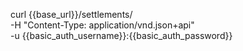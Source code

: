 curl {{base_url}}/settlements/ \
    -H "Content-Type: application/vnd.json+api" \
    -u  {{basic_auth_username}}:{{basic_auth_password}}

